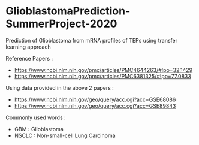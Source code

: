# GlioblastomaPrediction-SummerProject-2020
Prediction of Glioblastoma from mRNA profiles of TEPs using transfer learning approach


Reference Papers :
- https://www.ncbi.nlm.nih.gov/pmc/articles/PMC4644263/#!po=32.1429
- https://www.ncbi.nlm.nih.gov/pmc/articles/PMC6381325/#!po=77.0833


Using data provided in the above 2 papers :
- https://www.ncbi.nlm.nih.gov/geo/query/acc.cgi?acc=GSE68086
- https://www.ncbi.nlm.nih.gov/geo/query/acc.cgi?acc=GSE89843


Commonly used words :
 - GBM : Glioblastoma
 - NSCLC : Non-small-cell Lung Carcinoma
